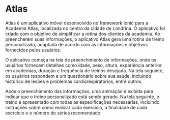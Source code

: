 # Atlas

Atlas é um aplicativo móvel desenvolvido no framework Ionic para a Academia Atlas, localizada no centro da cidade de Londrina. O aplicativo foi criado com o objetivo de simplificar a rotina dos clientes da academia. Ao preencherem suas informações, o aplicativo Atlas gera uma rotina de treino personalizada, adaptada de acordo com as informações e objetivos fornecidos pelos usuários.

O aplicativo começa na tela de preenchimento de informações, onde os usuários fornecem detalhes como idade, peso, altura, experiência anterior em academias, duração e frequência de treinos desejada. Na tela seguinte, os usuários respondem a um questionário sobre sua saúde, incluindo histórico de lesões e problemas cardiorespiratórios, entre outros.

Após o preenchimento das informações, uma animação é exibida para indicar que o treino personalizado está sendo gerado. Na tela seguinte, o treino é apresentado com todas as especificações necessárias, incluindo instruções sobre como realizar cada exercício, a finalidade de cada exercício e o número de séries recomendado
